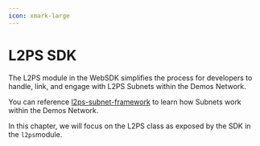```yaml
---
icon: xmark-large
---
```


# L2PS SDK

The L2PS module in the WebSDK simplifies the process for developers to handle, link, and engage with L2PS Subnets within the Demos Network.

You can reference [l2ps-subnet-framework](../../../backend/l2ps-subnet-framework/ "mention") to learn how Subnets work within the Demos Network.

In this chapter, we will focus on the L2PS class as exposed by the SDK in the `l2ps`module.
